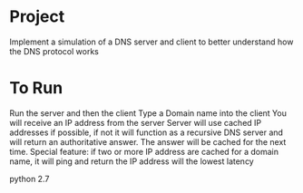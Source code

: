 # Project
Implement a simulation of a DNS server and client to better understand how the DNS protocol works


# To Run
Run the server and then the client
Type a Domain name into the client
You will receive an IP address from the server
Server will use cached IP addresses if possible, if not it will function as a recursive DNS server and will return an authoritative answer. The answer will be cached for the next time. 
Special feature: if two or more IP address are cached for a domain name, it will ping and return the IP address will the lowest latency

python 2.7
